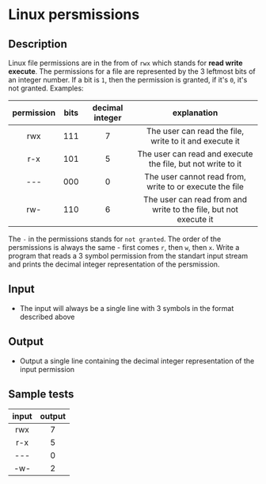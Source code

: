 # Linux persmissions

## Description

Linux file permissions are in the from of `rwx` which stands for **read write execute**. The permissions for a file are represented by the 3 leftmost bits of an integer number. If a bit is `1`, then the permission is granted, if it's `0`, it's not granted. Examples:

| permission | bits | decimal integer | explanation |
|:----------:|:----:|:---------------:|:-----------:|
| rwx        | 111 | 7              | The user can read the file, write to it and execute it |
| r-x        | 101 | 5              | The user can read and execute the file, but not write to it |
| ---        | 000 | 0              | The user cannot read from, write to or execute the file |
| rw-        | 110 | 6              | The user can read from and write to the file, but not execute it |

The `-` in the permissions stands for `not granted`. The order of the persmissions is always the same - first comes `r`, then `w`, then `x`. Write a program that reads a 3 symbol permission from the standart input stream and prints the decimal integer representation of the persmission.

## Input
- The input will always be a single line with 3 symbols in the format described above

## Output
- Output a single line containing the decimal integer representation of the input permission

## Sample tests

| input | output |
|:-----:|:------:|
| rwx   | 7      |
| r-x   | 5      |
| ---   | 0      |
| -w-   | 2      |
